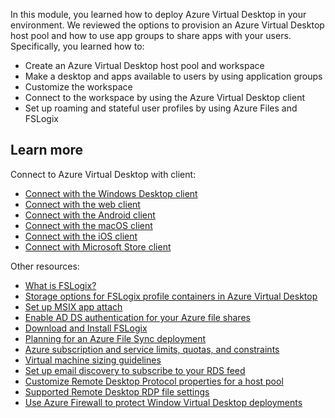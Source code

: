 In this module, you learned how to deploy Azure Virtual Desktop in your environment. We reviewed the options to provision an Azure Virtual Desktop host pool and how to use app groups to share apps with your users. Specifically, you learned how to:

- Create an Azure Virtual Desktop host pool and workspace
- Make a desktop and apps available to users by using application groups
- Customize the workspace
- Connect to the workspace by using the Azure Virtual Desktop client
- Set up roaming and stateful user profiles by using Azure Files and FSLogix

## Learn more

Connect to Azure Virtual Desktop with client:

- [Connect with the Windows Desktop client](/azure/virtual-desktop/connect-windows-7-and-10)
- [Connect with the web client](/azure/virtual-desktop/connect-web)
- [Connect with the Android client](/azure/virtual-desktop/connect-android)
- [Connect with the macOS client](/azure/virtual-desktop/connect-macos)
- [Connect with the iOS client](/azure/virtual-desktop/connect-ios)
- [Connect with Microsoft Store client](/azure/virtual-desktop/user-documentation/connect-microsoft-store)

Other resources:

- [What is FSLogix?](/fslogix/overview)
- [Storage options for FSLogix profile containers in Azure Virtual Desktop](/azure/virtual-desktop/store-fslogix-profile)
- [Set up MSIX app attach](/azure/virtual-desktop/app-attach)
- [Enable AD DS authentication for your Azure file shares](/azure/storage/files/storage-files-identity-ad-ds-enable)
- [Download and Install FSLogix](/fslogix/install-ht)
- [Planning for an Azure File Sync deployment](/azure/storage/files/storage-sync-files-planning)
- [Azure subscription and service limits, quotas, and constraints](/azure/azure-resource-manager/management/azure-subscription-service-limits)
- [Virtual machine sizing guidelines](/windows-server/remote/remote-desktop-services/virtual-machine-recs?context=/azure/virtual-desktop/context/context)
- [Set up email discovery to subscribe to your RDS feed](/windows-server/remote/remote-desktop-services/rds-email-discovery)
- [Customize Remote Desktop Protocol properties for a host pool](/azure/virtual-desktop/customize-rdp-properties)
- [Supported Remote Desktop RDP file settings](/windows-server/remote/remote-desktop-services/clients/rdp-files?context=/azure/virtual-desktop/context/context)
- [Use Azure Firewall to protect Window Virtual Desktop deployments](/azure/firewall/protect-windows-virtual-desktop)
